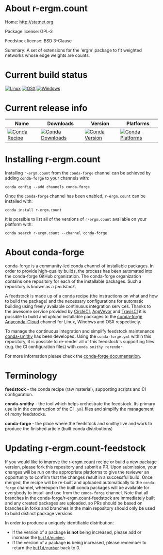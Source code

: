 About r-ergm.count
==================

Home: http://statnet.org

Package license: GPL-3

Feedstock license: BSD 3-Clause

Summary: A set of extensions for the 'ergm' package to fit weighted networks whose edge weights are counts.



Current build status
====================

[![Linux](https://img.shields.io/circleci/project/github/conda-forge/r-ergm.count-feedstock/master.svg?label=Linux)](https://circleci.com/gh/conda-forge/r-ergm.count-feedstock)
[![OSX](https://img.shields.io/travis/conda-forge/r-ergm.count-feedstock/master.svg?label=macOS)](https://travis-ci.org/conda-forge/r-ergm.count-feedstock)
[![Windows](https://img.shields.io/appveyor/ci/conda-forge/r-ergm.count-feedstock/master.svg?label=Windows)](https://ci.appveyor.com/project/conda-forge/r-ergm-count-feedstock/branch/master)

Current release info
====================

| Name | Downloads | Version | Platforms |
| --- | --- | --- | --- |
| [![Conda Recipe](https://img.shields.io/badge/recipe-r--ergm.count-green.svg)](https://anaconda.org/conda-forge/r-ergm.count) | [![Conda Downloads](https://img.shields.io/conda/dn/conda-forge/r-ergm.count.svg)](https://anaconda.org/conda-forge/r-ergm.count) | [![Conda Version](https://img.shields.io/conda/vn/conda-forge/r-ergm.count.svg)](https://anaconda.org/conda-forge/r-ergm.count) | [![Conda Platforms](https://img.shields.io/conda/pn/conda-forge/r-ergm.count.svg)](https://anaconda.org/conda-forge/r-ergm.count) |

Installing r-ergm.count
=======================

Installing `r-ergm.count` from the `conda-forge` channel can be achieved by adding `conda-forge` to your channels with:

```
conda config --add channels conda-forge
```

Once the `conda-forge` channel has been enabled, `r-ergm.count` can be installed with:

```
conda install r-ergm.count
```

It is possible to list all of the versions of `r-ergm.count` available on your platform with:

```
conda search r-ergm.count --channel conda-forge
```


About conda-forge
=================

conda-forge is a community-led conda channel of installable packages.
In order to provide high-quality builds, the process has been automated into the
conda-forge GitHub organization. The conda-forge organization contains one repository
for each of the installable packages. Such a repository is known as a *feedstock*.

A feedstock is made up of a conda recipe (the instructions on what and how to build
the package) and the necessary configurations for automatic building using freely
available continuous integration services. Thanks to the awesome service provided by
[CircleCI](https://circleci.com/), [AppVeyor](http://www.appveyor.com/)
and [TravisCI](https://travis-ci.org/) it is possible to build and upload installable
packages to the [conda-forge](https://anaconda.org/conda-forge)
[Anaconda-Cloud](http://docs.anaconda.org/) channel for Linux, Windows and OSX respectively.

To manage the continuous integration and simplify feedstock maintenance
[conda-smithy](http://github.com/conda-forge/conda-smithy) has been developed.
Using the ``conda-forge.yml`` within this repository, it is possible to re-render all of
this feedstock's supporting files (e.g. the CI configuration files) with ``conda smithy rerender``.

For more information please check the [conda-forge documentation](https://conda-forge.org/docs/).

Terminology
===========

**feedstock** - the conda recipe (raw material), supporting scripts and CI configuration.

**conda-smithy** - the tool which helps orchestrate the feedstock.
                   Its primary use is in the construction of the CI ``.yml`` files
                   and simplify the management of *many* feedstocks.

**conda-forge** - the place where the feedstock and smithy live and work to
                  produce the finished article (built conda distributions)


Updating r-ergm.count-feedstock
===============================

If you would like to improve the r-ergm.count recipe or build a new
package version, please fork this repository and submit a PR. Upon submission,
your changes will be run on the appropriate platforms to give the reviewer an
opportunity to confirm that the changes result in a successful build. Once
merged, the recipe will be re-built and uploaded automatically to the
`conda-forge` channel, whereupon the built conda packages will be available for
everybody to install and use from the `conda-forge` channel.
Note that all branches in the conda-forge/r-ergm.count-feedstock are
immediately built and any created packages are uploaded, so PRs should be based
on branches in forks and branches in the main repository should only be used to
build distinct package versions.

In order to produce a uniquely identifiable distribution:
 * If the version of a package **is not** being increased, please add or increase
   the [``build/number``](http://conda.pydata.org/docs/building/meta-yaml.html#build-number-and-string).
 * If the version of a package **is** being increased, please remember to return
   the [``build/number``](http://conda.pydata.org/docs/building/meta-yaml.html#build-number-and-string)
   back to 0.
